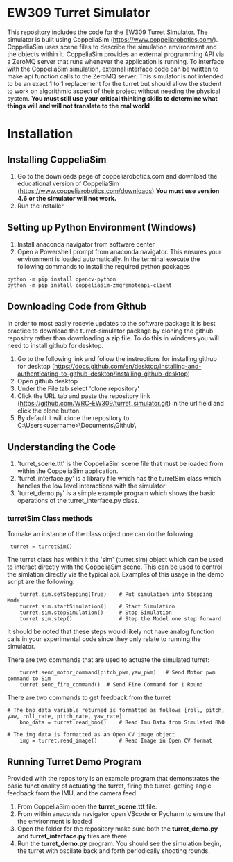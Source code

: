 # EW309 Turret Simulator
This repository includes the code for the EW309 Turret Simulator. The simulator is built using CoppeliaSim (https://www.coppeliarobotics.com/). CoppeliaSim uses scene files to describe the simulation environment and the objects within it. CoppeliaSim provides an external programming API via a ZeroMQ server that runs whenever the application is running. To interface with the CoppeliaSim simulation, external interface code can be written to make api function calls to the ZeroMQ server. This simulator is not intended to be an exact 1 to 1 replacement for the turret but should allow the student to work on algorithmic aspect of their project without needing the physical system. **You must still use your critical thinking skills to determine what things will and will not translate to the real world**

# Installation

## Installing CoppeliaSim
1. Go to the downloads page of coppeliarobotics.com and download the educational version of CoppeliaSim (https://www.coppeliarobotics.com/downloads) **You must use version 4.6 or the simulator will not work.**
1. Run the installer

## Setting up Python Environment (Windows)
1. Install anaconda navigator from software center
1. Open a Powershell prompt from anaconda navigator. This ensures your environment is loaded automatically. In the terminal execute the following commands to install the required python packages
```
python -m pip install opencv-python
python -m pip install coppeliasim-zmqremoteapi-client
```

## Downloading Code from Github
In order to most easily recevie updates to the software package it is best practice to download the turret-simulator package by cloning the github repositry rather than downloading a zip file. To do this in windows you will need to install github for desktop.
1. Go to the following link and follow the instructions for installing github for desktop (https://docs.github.com/en/desktop/installing-and-authenticating-to-github-desktop/installing-github-desktop) 
1. Open github desktop
1. Under the File tab select 'clone repository'
1. Click the URL tab and paste the repository link (https://github.com/WRC-EW309/turret_simulator.git) in the url field and click the clone button.
1. By default it will clone the repository to C:\Users\<username>\Documents\Github\

## Understanding the Code
1. 'turret_scene.ttt' is the CoppeliaSim scene file that must be loaded from within the CoppeliaSim application.
2. 'turret_interface.py' is a library file which has the turretSim class which handles the low level interactions with the simulator
3. 'turret_demo.py' is a simple example program which shows the basic operations of the turret_interface.py class. 

### turretSim Class methods
To make an instance of the class object one can do the following
```
 turret = turretSim()
```
The turret class has within it the 'sim' (turret.sim) object which can be used to interact directly with the CoppeliaSim scene. This can be used to control the simlation directly via the typical api. Examples of this usage in the demo script are the following:
```
    turret.sim.setStepping(True)    # Put simulation into Stepping Mode
    turret.sim.startSimulation()    # Start Simulation
    turret.sim.stopSimulation()     # Stop Simulation
    turret.sim.step()               # Step the Model one step forward 

```
It should be noted that these steps would likely not have analog function calls in your experimental code since they only relate to running the simulator.

There are two commands that are used to actuate the simulated turret:
```
    turret.send_motor_command(pitch_pwm,yaw_pwm)   # Send Motor pwm command to Sim
    turret.send_fire_command()  # Send Fire Command for 1 Round

```
There are two commands to get feedback from the turret
```
# The bno_data variable returned is formatted as follows [roll, pitch, yaw, roll_rate, pitch_rate, yaw_rate]
    bno_data = turret.read_bno()    # Read Imu Data from Simulated BNO

# The img data is formatted as an Open CV image object
    img = turret.read_image()       # Read Image in Open CV format

```
## Running Turret Demo Program
Provided with the repository is an example program that demonstrates the basic functionality of actuating the turret, firing the turret, getting angle feedback from the IMU, and the camera feed. 
1. From CoppeliaSim open the **turret_scene.ttt** file.
1. From within anaconda navigator open VScode or Pycharm to ensure that the environment is loaded
1. Open the folder for the repository make sure both the **turret_demo.py** and **turret_interface.py** files are there
1. Run the **turret_demo.py** program. You should see the simulation begin, the turret with oscilate back and forth periodically shooting rounds.


